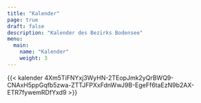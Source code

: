 ```yaml
---
title: "Kalender"
page: true
draft: false
description: "Kalender des Bezirks Bodensee"
menu:
  main:
    name: "Kalender"
    weight: 3
---
```


{{< kalender 4Xm5TiFNYxj3WyHN-2TEopJmk2yQrBWQ9-CNAxH5ppGqfb5zwa-ZTTJFPXxFdnWwJ9B-EgeFf6taEzN9b2AX-ETR7fywemRDfYxd9 >}}